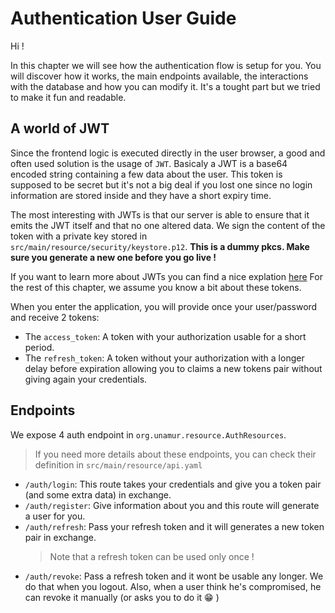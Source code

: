# Authentication User Guide

Hi !

In this chapter we will see how the authentication flow is setup for you.
You will discover how it works, the main endpoints available, the interactions with the database and how you can modify it.
It's a tought part but we tried to make it fun and readable.

## A world of JWT

Since the frontend logic is executed directly in the user browser, a good and often used solution is the usage of `JWT`.
Basicaly a JWT is a base64 encoded string containing a few data about the user. This token is supposed to be secret but it's not a big deal if you lost one since no login information are stored inside and they have a short expiry time.

The most interesting with JWTs is that our server is able to ensure that it emits the JWT itself and that no one altered data.
We sign the content of the token with a private key stored in `src/main/resource/security/keystore.p12`.
**This is a dummy pkcs. Make sure you generate a new one before you go live !**

If you want to learn more about JWTs you can find a nice explation [here](https://stormpath.com/blog/beginners-guide-jwts-in-java)
For the rest of this chapter, we assume you know a bit about these tokens.

When you enter the application, you will provide once your user/password and receive 2 tokens:

- The `access_token`: A token with your authorization usable for a short period.
- The `refresh_token`: A token without your authorization with a longer delay before expiration allowing you to claims a new tokens pair without giving again your credentials.

## Endpoints

We expose 4 auth endpoint in `org.unamur.resource.AuthResources`.

> If you need more details about these endpoints, you can check their definition in `src/main/resource/api.yaml`

- `/auth/login`: This route takes your credentials and give you a token pair (and some extra data) in exchange.
- `/auth/register`: Give information about you and this route will generate a user for you.
- `/auth/refresh`: Pass your refresh token and it will generates a new token pair in exchange.
  > Note that a refresh token can be used only once !
- `/auth/revoke`: Pass a refresh token and it wont be usable any longer. We do that when you logout. Also, when a user think he's compromised, he can revoke it manually (or asks you to do it 😁 )

##
